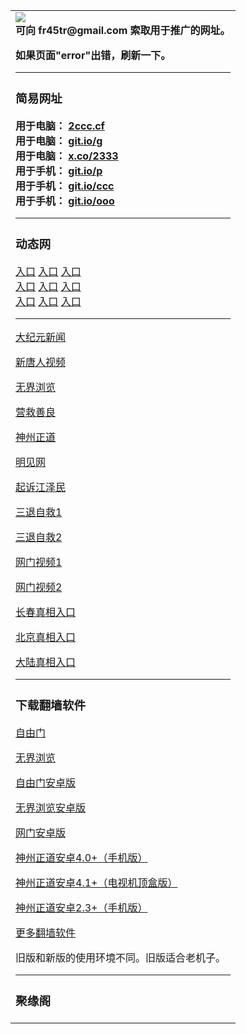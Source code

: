 <table>   
<tr>
<td>
<img src="https://raw.githubusercontent.com/szzd1/2/master/6.JPG"><br>
<strong>可向 fr45tr@gmail.com 索取用于推广的网址。</strong>
<p><strong>如果页面"error"出错，刷新一下。</strong></p>
<hr>
<h3>
<p><strong>简易网址</strong></p>
</h3>
<strong>用于电脑： <a href="http://2ccc.cf">2ccc.cf</a></strong><br>
<strong>用于电脑： <a href="https://git.io/g">git.io/g</a></strong><br>
<strong>用于电脑： <a href="http://x.co/2333">x.co/2333</a></strong><br>
<strong>用于手机： <a href="https://git.io/p">git.io/p</a></strong><br>
<strong>用于手机： <a href="https://git.io/ccc">git.io/ccc</a></strong><br>
<strong>用于手机： <a href="https://git.io/ooo">git.io/ooo</a></strong><br>
<hr>
<h3>
<p><strong>动态网</strong></p>
</h3>
      <a href="https://d2inrmmgsvd62o.cloudfront.net/1" rel="nofollow">入口</a>
      <a href="http://219.85.104.238/1" rel="nofollow">入口</a>
      <a href="https://d2inrmmgsvd62o.cloudfront.net/3" rel="nofollow">入口</a><br>
      <a href="http://t.cn/RrqOSJS" rel="nofollow">入口</a>
      <a href="http://mgfiltyn.gpzeukry.ml/5" rel="nofollow">入口</a>
      <a href="https://d1j8zr7r24iuwv.cloudfront.net" rel="nofollow">入口</a><br>
      <a href="http://mgfiltyn.gpzeukry.ml/7" rel="nofollow">入口</a>
      <a href="http://mgfiltyn.gpzeukry.ml/8" rel="nofollow">入口</a>
      <a href="https://d2inrmmgsvd62o.cloudfront.net/9" rel="nofollow">入口</a><br>
<hr>
<p><a href="http://t.cn/RrqOSKJ" rel="nofollow">大纪元新闻</a></p>
<p><a href="http://t.cn/RrqOSjc" rel="nofollow">新唐人视频</a></p>
<p><a href="http://t.cn/RrqOSnY" rel="nofollow">无界浏览</a></p>
<p><a href="https://d2inrmmgsvd62o.cloudfront.net/70gqg" rel="nofollow">营救善良</a></p>
<p><a href="https://d2inrmmgsvd62o.cloudfront.net/70sz" rel="nofollow">神州正道</a></p>
<p><a href="https://d2inrmmgsvd62o.cloudfront.net/mjw" rel="nofollow">明见网</a></p>
<p><a href="https://d2inrmmgsvd62o.cloudfront.net/70gsj" rel="nofollow">起诉江泽民</a></p>
<p><a href="http://t.cn/RrqOS53">三退自救1</a></p>
<p><a href="https://d2inrmmgsvd62o.cloudfront.net/szmst" rel="nofollow">三退自救2</a></p>
<p><a href="http://t.cn/RrqOS2Q" rel="nofollow">网门视频1</a></p>
<p><a href="http://yvnri.xtwjc.cf/?from=852" rel="nofollow">网门视频2</a></p>
<p><a href="https://s3.amazonaws.com/ogate/show.htm?r873651&amp;from=852" rel="nofollow">长春真相入口</a></p>
<p><a href="https://s3.amazonaws.com/ogate/show.htm?r873649&amp;from=852" rel="nofollow">北京真相入口</a></p>
<p><a href="https://s3.amazonaws.com/ogate/show.htm?r873656&amp;from=852 rel="nofollow">大陆真相入口</a><br></p>
<hr>
<h3>
<p><strong>下载翻墙软件</strong></p>
</h3>
<p><a href="https://git.io/fgp" rel="nofollow">自由门</a></p>
<p><a href="https://git.io/vEJlj rel="nofollow">无界浏览</a></p>
<p><a href="https://git.io/fgma" rel="nofollow">自由门安卓版</a></p>
<p><a href="https://s3.amazonaws.com/693/um.apk" rel="nofollow">无界浏览安卓版</a></p>
<p><a href="https://git.io/ogatea2">网门安卓版</a></p>
<p><a href="https://git.io/vQjqe" rel="nofollow">神州正道安卓4.0+（手机版）</a></p>
<p><a href="https://git.io/vAonz" rel="nofollow">神州正道安卓4.1+（电视机顶盒版）</a></p>
<p><a href="https://git.io/vA5GO" rel="nofollow">神州正道安卓2.3+（手机版）</a></p>
<p><a href="https://github.com/bannedbook/fanqiang/wiki">更多翻墙软件</a></p>
旧版和新版的使用环境不同。旧版适合老机子。<br>
<hr>
<h3>
<p><strong>聚缘阁</strong></p>
</h3>
